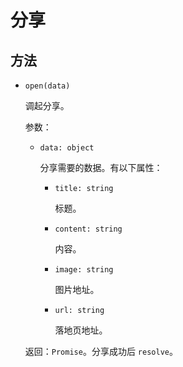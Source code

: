# 分享

## 方法

-	`open(data)`

	调起分享。

	参数：

	-	`data: object`

		分享需要的数据。有以下属性：

		-	`title: string`

			标题。

		-	`content: string`

			内容。

		-	`image: string`

			图片地址。

		-	`url: string`

			落地页地址。

	返回：`Promise`。分享成功后 `resolve`。